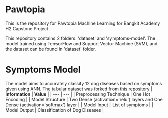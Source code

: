 Pawtopia
==================
This is the repository for Pawtopia Machine Learning for Bangkit Academy H2 Capstone Project

This repository contains 2 folders: 'dataset' and 'symptoms-model'. The model trained using TensorFlow and Support Vector Machine (SVM), and the dataset can be found in 'dataset' folder.

# Symptoms Model
The model aims to accurately classify 12 dog diseases based on symptoms given using ANN. The tabular dataset was forked from [this repository](https://github.com/1zuu/Doggy-Disease-Detection/blob/master/data/symtomdata.csv)
| **Information** | **Value** |
| --- | --- |
| Preprocessing Technique | One Hot Encoding |
| Model Structure | Two Dense (activation='relu') layers and One Dense (activation='softmax') layer |
| Model Input | List of symptoms |
| Model Output | Classification of Dog Diseases |
